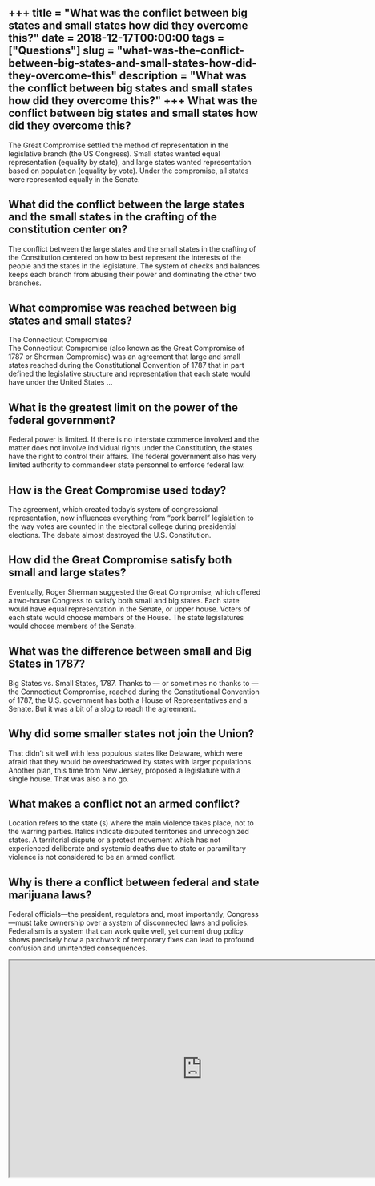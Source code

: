 +++
title = "What was the conflict between big states and small states how did they overcome this?"
date = 2018-12-17T00:00:00
tags = ["Questions"]
slug = "what-was-the-conflict-between-big-states-and-small-states-how-did-they-overcome-this"
description = "What was the conflict between big states and small states how did they overcome this?"
+++
What was the conflict between big states and small states how did they overcome this?
-------------------------------------------------------------------------------------

The Great Compromise settled the method of representation in the legislative branch (the US Congress). Small states wanted equal representation (equality by state), and large states wanted representation based on population (equality by vote). Under the compromise, all states were represented equally in the Senate.

What did the conflict between the large states and the small states in the crafting of the constitution center on?
------------------------------------------------------------------------------------------------------------------

The conflict between the large states and the small states in the crafting of the Constitution centered on how to best represent the interests of the people and the states in the legislature. The system of checks and balances keeps each branch from abusing their power and dominating the other two branches.

What compromise was reached between big states and small states?
----------------------------------------------------------------

The Connecticut Compromise  
The Connecticut Compromise (also known as the Great Compromise of 1787 or Sherman Compromise) was an agreement that large and small states reached during the Constitutional Convention of 1787 that in part defined the legislative structure and representation that each state would have under the United States …

What is the greatest limit on the power of the federal government?
------------------------------------------------------------------

Federal power is limited. If there is no interstate commerce involved and the matter does not involve individual rights under the Constitution, the states have the right to control their affairs. The federal government also has very limited authority to commandeer state personnel to enforce federal law.

How is the Great Compromise used today?
---------------------------------------

The agreement, which created today’s system of congressional representation, now influences everything from “pork barrel” legislation to the way votes are counted in the electoral college during presidential elections. The debate almost destroyed the U.S. Constitution.

How did the Great Compromise satisfy both small and large states?
-----------------------------------------------------------------

Eventually, Roger Sherman suggested the Great Compromise, which offered a two-house Congress to satisfy both small and big states. Each state would have equal representation in the Senate, or upper house. Voters of each state would choose members of the House. The state legislatures would choose members of the Senate.

What was the difference between small and Big States in 1787?
-------------------------------------------------------------

Big States vs. Small States, 1787. Thanks to — or sometimes no thanks to — the Connecticut Compromise, reached during the Constitutional Convention of 1787, the U.S. government has both a House of Representatives and a Senate. But it was a bit of a slog to reach the agreement.

Why did some smaller states not join the Union?
-----------------------------------------------

That didn’t sit well with less populous states like Delaware, which were afraid that they would be overshadowed by states with larger populations. Another plan, this time from New Jersey, proposed a legislature with a single house. That was also a no go.

What makes a conflict not an armed conflict?
--------------------------------------------

Location refers to the state (s) where the main violence takes place, not to the warring parties. Italics indicate disputed territories and unrecognized states. A territorial dispute or a protest movement which has not experienced deliberate and systemic deaths due to state or paramilitary violence is not considered to be an armed conflict.

Why is there a conflict between federal and state marijuana laws?
-----------------------------------------------------------------

Federal officials—the president, regulators and, most importantly, Congress—must take ownership over a system of disconnected laws and policies. Federalism is a system that can work quite well, yet current drug policy shows precisely how a patchwork of temporary fixes can lead to profound confusion and unintended consequences.

<iframe allow="accelerometer; autoplay; clipboard-write; encrypted-media; gyroscope; picture-in-picture" allowfullscreen="" class="__youtube_prefs__  epyt-is-override  no-lazyload" data-no-lazy="1" data-origheight="433" data-origwidth="770" data-skipgform_ajax_framebjll="" height="433" id="_ytid_25922" loading="lazy" src="https://www.youtube.com/embed/D2lrCfzdoz8?enablejsapi=1&autoplay=0&cc_load_policy=0&cc_lang_pref=&iv_load_policy=1&loop=0&modestbranding=0&rel=1&fs=1&playsinline=0&autohide=2&theme=dark&color=red&controls=1&" title="YouTube player" width="770"></iframe>
